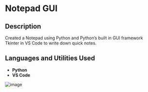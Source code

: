 <h1>Notepad GUI</h1>

<h2>Description</h2> 
Created a Notepad using Python and Python’s built in GUI framework Tkinter in VS Code to write down quick notes.
<br />

<h2>Languages and Utilities Used</h2>

- <b>Python</b>
- <b>VS Code</b>

![image](https://github.com/BrentonGibson/NotepadGUI/assets/146798723/98f1dcd5-67f5-4a04-a941-5de780223f54)

